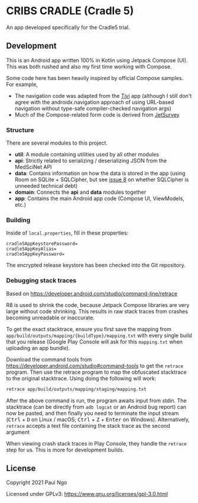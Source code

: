 # CRIBS CRADLE (Cradle 5)

An app developed specifically for the Cradle5 trial.

## Development

This is an Android app written 100% in Kotlin using Jetpack Compose (UI). This was both rushed and
also my first time working with Compose.

Some code here has been heavily inspired by official Compose samples. For example,

* The navigation code was adapted from the [Tivi](https://github.com/chrisbanes/tivi) app (although 
  I still don't agree with the androidx.navigation approach of using URL-based navigation without 
  type-safe compiler-checked navigation args)
* Much of the Compose-related form code is derived from 
  [JetSurvey](https://github.com/android/compose-samples/tree/master/Jetsurvey)
  
### Structure

There are several modules to this project.

* **util**: A module containing utilities used by all other modules
* **api**: Strictly related to serializing / deserializing JSON from the MedSciNet API
* **data**: Contains information on how the data is stored in the app (using Room on SQLite + 
  SQLCipher, but see [issue 8](https://github.com/inthewaves/cribs-cradle/issues/8) on whether
  SQLCipher is unneeded technical debt)
* **domain**: Connects the **api** and **data** modules together
* **app**: Contains the main Android app code (Compose UI, ViewModels, etc.)

### Building

Inside of `local.properties`, fill in these properties:

```properties
cradle5AppKeystorePassword=
cradle5AppKeyAlias=
cradle5AppKeyPassword=
```

The encrypted release keystore has been checked into the Git repository.

### Debugging stack traces

Based on https://developer.android.com/studio/command-line/retrace

R8 is used to shrink the code, because Jetpack Compose libraries are very large without code
shrinking. This results in raw stack traces from crashes becoming unreadable or inaccurate.

To get the exact stacktrace, ensure you first save the mapping from 
`app/build/outputs/mapping/{buildType}/mapping.txt` with every single build that you release (Google
Play Console will ask for this `mapping.txt` when uploading an app bundle). 

Download the command tools from https://developer.android.com/studio#command-tools to get the 
`retrace` program. Then use the retrace program to map the obfuscated stacktrace to the original 
stacktrace. Using doing the following will work:

```bash
retrace app/build/outputs/mapping/staging/mapping.txt
```

After the above command is run, the program awaits input from stdin. The stacktrace (can be directly
from `adb logcat` or an Android bug report) can now be pasted, and then finally you need to 
terminate the input stream (<kbd>Ctrl</kbd> + <kbd>D</kbd> on Linux / macOS; <kbd>Ctrl</kbd> + 
<kbd>Z</kbd> + <kbd>Enter</kbd> on Windows). Alternatively, `retrace` accepts a text file containing
the stack trace as the second argument

When viewing crash stack traces in Play Console, they handle the `retrace` step for us. This is more
for development builds.

## License

Copyright 2021 Paul Ngo

Licensed under GPLv3: https://www.gnu.org/licenses/gpl-3.0.html
